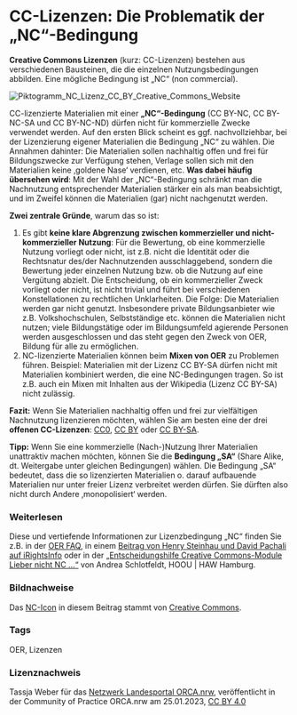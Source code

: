 # CC-Lizenzen: Die Problematik der „NC“-Bedingung
 
**Creative Commons Lizenzen**  (kurz: CC-Lizenzen) bestehen aus verschiedenen Bausteinen, die die  einzelnen Nutzungsbedingungen abbilden. Eine mögliche Bedingung ist „NC“  (non commercial).

![Piktogramm_NC_Lizenz_CC_BY_Creative_Commons_Website](https://github.com/lindahalm-hsbi/infOERmiert/assets/149470817/a7badf9a-f608-493e-a1e6-b2b1061d755d)

 
CC-lizenzierte Materialien mit einer **„NC“-Bedingung**  (CC BY-NC, CC BY-NC-SA und CC BY-NC-ND) dürfen nicht für kommerzielle  Zwecke verwendet werden. Auf den ersten Blick scheint es ggf.  nachvollziehbar, bei der Lizenzierung eigener Materialien die Bedingung  „NC“ zu wählen. Die Annahmen dahinter: Die Materialien sollen nachhaltig  offen und frei für Bildungszwecke zur Verfügung stehen, Verlage sollen  sich mit den Materialien keine ‚goldene Nase‘ verdienen, etc. **Was dabei häufig übersehen wird**:  Mit der Wahl der „NC“-Bedingung schränkt man die Nachnutzung  entsprechender Materialien stärker ein als man beabsichtigt, und im  Zweifel können die Materialien (gar) nicht nachgenutzt werden.
 
**Zwei zentrale Gründe**, warum das so ist:
 
1. Es gibt **keine klare Abgrenzung zwischen kommerzieller und nicht-kommerzieller Nutzung**:
Für die Bewertung, ob eine kommerzielle Nutzung vorliegt oder nicht,  ist z.B. nicht die Identität oder die Rechtsnatur des/der Nachnutzenden  ausschlaggebend, sondern die Bewertung jeder einzelnen Nutzung bzw. ob  die Nutzung auf eine Vergütung abzielt. Die Entscheidung, ob ein  kommerzieller Zweck vorliegt oder nicht, ist nicht trivial und führt bei verschiedenen Konstellationen zu rechtlichen Unklarheiten. Die Folge: Die Materialien werden gar nicht genutzt. Insbesondere private Bildungsanbieter wie z.B. Volkshochschulen, Selbstständige etc. können die Materialien nicht nutzen; viele Bildungstätige oder im Bildungsumfeld agierende Personen werden ausgeschlossen und das steht gegen den Zweck von OER, Bildung für alle zu ermöglichen.
2. NC-lizenzierte Materialien können beim **Mixen von OER** zu Problemen führen. Beispiel: Materialien mit der Lizenz CC BY-SA dürfen nicht mit Materialien kombiniert werden, die eine NC-Bedingungen tragen. So ist z.B. auch ein Mixen mit Inhalten aus der Wikipedia (Lizenz CC BY-SA) nicht zulässig.

**Fazit:**  Wenn Sie Materialien nachhaltig offen und frei zur vielfältigen  Nachnutzung lizenzieren möchten, wählen Sie am besten eine der drei **offenen CC-Lizenzen**: [CC0](https://creativecommons.org/publicdomain/zero/1.0/deed.de), [CC BY](https://creativecommons.org/licenses/by/4.0/deed.de) oder [CC BY-SA](https://creativecommons.org/licenses/by-sa/4.0/deed.de).
 
**Tipp:** Wenn Sie eine kommerzielle (Nach-)Nutzung Ihrer Materialien unattraktiv machen möchten, können Sie die **Bedingung „SA“**  (Share Alike, dt. Weitergabe unter gleichen Bedingungen) wählen. Die  Bedingung „SA“ bedeutet, dass die so lizenzierten Materialien o. darauf  aufbauende Materialien nur unter freier Lizenz verbreitet werden dürfen.  Sie dürften also nicht durch Andere ‚monopolisiert‘ werden.

### Weiterlesen
 Diese und vertiefende Informationen zur Lizenzbedingung „NC“ finden Sie z.B. in der [OER FAQ](https://oer-faq.de/faq/CC-3-5-1), in einem [Beitrag von Henry Steinhau und David Pachali auf iRightsInfo](https://irights.info/artikel/oer-creative-commons-noncommercial/28879) oder in der [„Entscheidungshilfe Creative Commons-Module Lieber nicht NC …“](https://storage.sbg.cloud.ovh.net/v1/AUTH_e8fb231d58fc40ed9af2a222b6ee4c49/KONTENA-PRODUCTION-HOOU/2c3b5531-7269-4c46-85df-33867e4e1099/original.pdf) von Andrea Schlotfeldt, HOOU | HAW Hamburg.
 
### Bildnachweise
 Das [NC-Icon](https://creativecommons.org/licenses/by-nc/4.0/) in diesem Beitrag stammt von [Creative Commons](https://creativecommons.org/about/downloads/).
 
### Tags
  OER, Lizenzen
  
### Lizenznachweis
  Tassja Weber für das <a href="http://www.orca.nrw/ueber-uns/netzwerk" target="_blank">Netzwerk Landesportal ORCA.nrw</a>, veröffentlicht in der Community of Practice ORCA.nrw am 25.01.2023, <a href="https://creativecommons.org/licenses/by/4.0/" target="_blank">CC BY 4.0</a>

 
